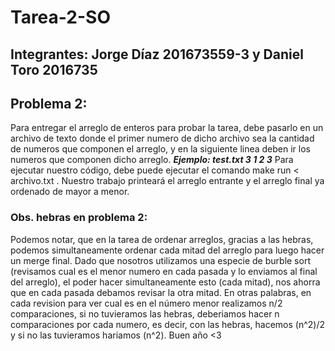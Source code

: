 # Tarea-2-SO
## Integrantes: Jorge Díaz 201673559-3 y Daniel Toro 2016735

## Problema 2:
Para entregar el arreglo de enteros para probar la tarea, debe pasarlo en un archivo de texto donde el primer numero de dicho archivo sea la cantidad de numeros que componen el arreglo, y en la siguiente linea deben ir los numeros que componen dicho arreglo. 
***Ejemplo:
		test.txt
		3
		1 2 3***
Para ejecutar nuestro código, debe puede ejecutar el comando make run < archivo.txt . 
Nuestro trabajo printeará el arreglo entrante y el arreglo final ya ordenado de mayor a menor.

### Obs. hebras en problema 2:
Podemos notar, que en la tarea de ordenar arreglos, gracias a las hebras, podemos simultaneamente ordenar cada mitad del arreglo para luego hacer un merge final. Dado que nosotros utilizamos una especie de burble sort (revisamos cual es el menor numero en cada pasada y lo enviamos al final del arreglo), el poder hacer simultaneamente esto (cada mitad), nos ahorra que en cada pasada debamos revisar la otra mitad. En otras palabras, en cada revision para ver cual es en el número menor realizamos n/2 comparaciones, si no tuvieramos las hebras, deberiamos hacer n comparaciones por cada numero, es decir, con las hebras, hacemos (n^2)/2 y si no las tuvieramos hariamos (n^2).
Buen año <3

